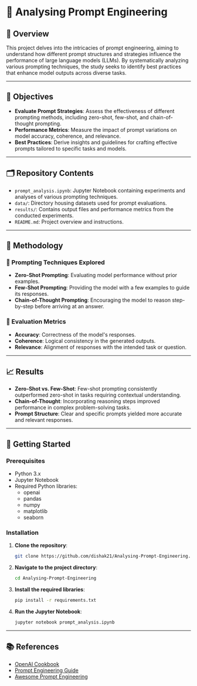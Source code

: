 # 🧠 Analysing Prompt Engineering

## 📌 Overview

This project delves into the intricacies of prompt engineering, aiming to understand how different prompt structures and strategies influence the performance of large language models (LLMs). By systematically analyzing various prompting techniques, the study seeks to identify best practices that enhance model outputs across diverse tasks.

---

## 🎯 Objectives

- **Evaluate Prompt Strategies**: Assess the effectiveness of different prompting methods, including zero-shot, few-shot, and chain-of-thought prompting.
- **Performance Metrics**: Measure the impact of prompt variations on model accuracy, coherence, and relevance.
- **Best Practices**: Derive insights and guidelines for crafting effective prompts tailored to specific tasks and models.

---

## 🗂️ Repository Contents

- `prompt_analysis.ipynb`: Jupyter Notebook containing experiments and analyses of various prompting techniques.
- `data/`: Directory housing datasets used for prompt evaluations.
- `results/`: Contains output files and performance metrics from the conducted experiments.
- `README.md`: Project overview and instructions.

---

## 🧪 Methodology

### 🔹 Prompting Techniques Explored

- **Zero-Shot Prompting**: Evaluating model performance without prior examples.
- **Few-Shot Prompting**: Providing the model with a few examples to guide its responses.
- **Chain-of-Thought Prompting**: Encouraging the model to reason step-by-step before arriving at an answer.

### 🔹 Evaluation Metrics

- **Accuracy**: Correctness of the model's responses.
- **Coherence**: Logical consistency in the generated outputs.
- **Relevance**: Alignment of responses with the intended task or question.

---

## 📈 Results

- **Zero-Shot vs. Few-Shot**: Few-shot prompting consistently outperformed zero-shot in tasks requiring contextual understanding.
- **Chain-of-Thought**: Incorporating reasoning steps improved performance in complex problem-solving tasks.
- **Prompt Structure**: Clear and specific prompts yielded more accurate and relevant responses.

---

## 🚀 Getting Started

### Prerequisites

- Python 3.x
- Jupyter Notebook
- Required Python libraries:
  - openai
  - pandas
  - numpy
  - matplotlib
  - seaborn

### Installation

1. **Clone the repository**:

   ```bash
   git clone https://github.com/dishak21/Analysing-Prompt-Engineering.git
   ```

2. **Navigate to the project directory**:

   ```bash
   cd Analysing-Prompt-Engineering
   ```

3. **Install the required libraries**:

   ```bash
   pip install -r requirements.txt
   ```

4. **Run the Jupyter Notebook**:

   ```bash
   jupyter notebook prompt_analysis.ipynb
   ```

---

## 📚 References

- [OpenAI Cookbook](https://github.com/openai/openai-cookbook)
- [Prompt Engineering Guide](https://github.com/dair-ai/Prompt-Engineering-Guide)
- [Awesome Prompt Engineering](https://github.com/promptslab/Awesome-Prompt-Engineering)
